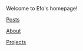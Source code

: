 Welcome to Efo's homepage!

[Posts](/_posts/_postsIndex.md)

[About](/about.md)

[Projects](/projects.md)
